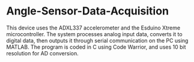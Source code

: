 # Angle-Sensor-Data-Acquisition
This device uses the ADXL337 accelerometer and the Esduino Xtreme microcontroller.  The system processes analog input data, converts it to digital data, then outputs it through serial communication on the PC using MATLAB.  The program is coded in C using Code Warrior, and uses 10 bit resolution for AD conversion.
